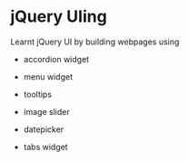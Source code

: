 # jQuery UIing
  
Learnt jQuery UI by building webpages using 

* accordion widget

* menu widget

* tooltips

* image slider

* datepicker

* tabs widget

 
